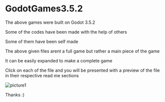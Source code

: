 # GodotGames3.5.2

The above games were built on Godot 3.5.2

Some of the codes have been made with the help of others

Some of them have been self made 

The above given files arent a full game but rather a main piece of the game

It can be easily expanded to make a complete game 

Click on each of the file and you will be presented with a preview of the file in their respective read me sections

![picture1](https://github.com/HiddenUser101/GodotGames3.5.2/assets/138999168/4fdc228f-a9a2-42b7-a0d7-764eca812499)


Thanks :)

